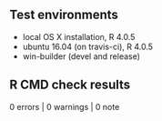 ## Test environments
* local OS X installation, R 4.0.5
* ubuntu 16.04 (on travis-ci), R 4.0.5
* win-builder (devel and release)

## R CMD check results

0 errors | 0 warnings | 0 note


